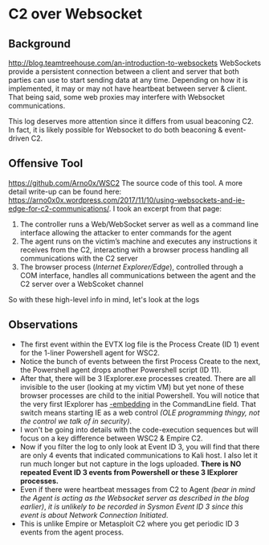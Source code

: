 # C2 over Websocket

## Background

http://blog.teamtreehouse.com/an-introduction-to-websockets WebSockets provide a persistent connection between a client and server that both parties can use to start sending data at any time. Depending on how it is implemented, it may or may not have heartbeat between server & client. That being said, some web proxies may interfere with Websocket communications. 

This log deserves more attention since it differs from usual beaconing C2. In fact, it is likely possible for Websocket to do both beaconing & event-driven C2.

## Offensive Tool

https://github.com/Arno0x/WSC2 The source code of this tool. A more detail write-up can be found here: https://arno0x0x.wordpress.com/2017/11/10/using-websockets-and-ie-edge-for-c2-communications/. I took an excerpt from that page:

1. The controller runs a Web/WebSocket server as well as a command line interface allowing the attacker to enter commands for the agent
2. The agent runs on the victim’s machine and executes any instructions it receives from the C2, interacting with a browser process handling all communications with the C2 server
3. The browser process (*Internet Explorer/Edge*), controlled through a COM interface, handles all communications between the agent and the C2 server over a WebScoket channel

So with these high-level info in mind, let's look at the logs

## Observations

* The first event within the EVTX log file is the Process Create (ID 1) event for the 1-liner Powershell agent for WSC2.
* Notice the bunch of events between the first Process Create to the next, the Powershell agent drops another Powershell script (ID 11).
* After that, there will be 3 IExplorer.exe processes created. There are all invisible to the user (looking at my victim VM) but yet none of these browser processes are child to the initial Powershell. You will notice that the very first IExplorer has [-embedding](https://docs.microsoft.com/en-us/previous-versions/windows/internet-explorer/ie-developer/general-info/hh826025(v=vs.85)) in the CommandLine field. That switch means starting IE as a web control *(OLE programming thingy, not the control we talk of in security)*. 
* I won't be going into details with the code-execution sequences but will focus on a key difference between WSC2 & Empire C2.
* Now if you filter the log to only look at Event ID 3, you will find that there are only 4 events that indicated communications to Kali host. I also let it run much longer but not capture in the logs uploaded. **There is NO repeated Event ID 3 events from Powershell or these 3 IExplorer processes.** 
* Even if there were heartbeat messages from C2 to Agent *(bear in mind the Agent is acting as the Websocket server as described in the blog earlier)*, *it is unlikely to be recorded in Sysmon Event ID 3 since this event is about Network Connection Initiated*.
* This is unlike Empire or Metasploit C2 where you get periodic ID 3 events from the agent process. 